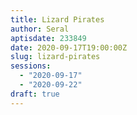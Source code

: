 ```yaml
---
title: Lizard Pirates
author: Seral
aptisdate: 233849
date: 2020-09-17T19:00:00Z
slug: lizard-pirates
sessions:
  - "2020-09-17"
  - "2020-09-22"
draft: true
---
```


